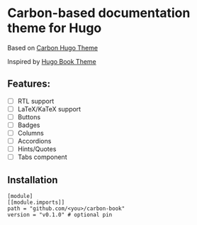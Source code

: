 # Carbon-based documentation theme for Hugo

Based on [Carbon Hugo Theme](https://github.com/IBM/carbon-hugo-theme/)

Inspired by [Hugo Book Theme](https://github.com/alex-shpak/hugo-book)

## Features:

- [ ] RTL support
- [ ] LaTeX/KaTeX support
- [ ] Buttons
- [ ] Badges
- [ ] Columns
- [ ] Accordions
- [ ] Hints/Quotes
- [ ] Tabs component

## Installation

```
[module]
[[module.imports]]
path = "github.com/<you>/carbon-book"
version = "v0.1.0" # optional pin
```
